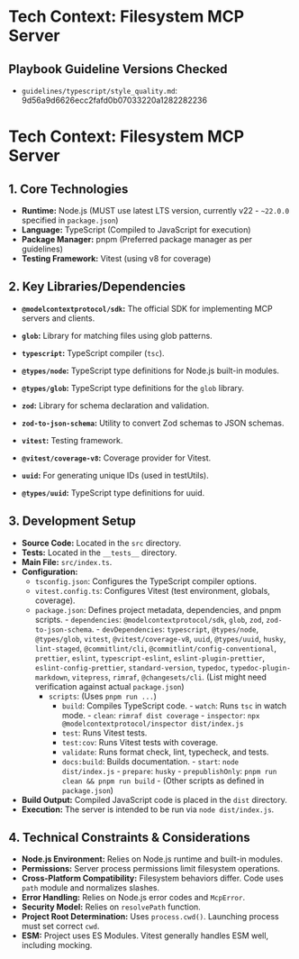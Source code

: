 <!-- Version: 4.9 | Last Updated: 2025-07-04 | Updated By: Sylph -->

# Tech Context: Filesystem MCP Server

## Playbook Guideline Versions Checked

- `guidelines/typescript/style_quality.md`: 9d56a9d6626ecc2fafd0b07033220a1282282236

# Tech Context: Filesystem MCP Server

## 1. Core Technologies

- **Runtime:** Node.js (MUST use latest LTS version, currently v22 - `~22.0.0` specified in `package.json`)
- **Language:** TypeScript (Compiled to JavaScript for execution)
- **Package Manager:** pnpm (Preferred package manager as per guidelines)
- **Testing Framework:** Vitest (using v8 for coverage)

## 2. Key Libraries/Dependencies

- **`@modelcontextprotocol/sdk`:** The official SDK for implementing MCP servers and clients.
- **`glob`:** Library for matching files using glob patterns.
- **`typescript`:** TypeScript compiler (`tsc`).
- **`@types/node`:** TypeScript type definitions for Node.js built-in modules.
- **`@types/glob`:** TypeScript type definitions for the `glob` library.
- **`zod`:** Library for schema declaration and validation.
- **`zod-to-json-schema`:** Utility to convert Zod schemas to JSON schemas.

- **`vitest`:** Testing framework.
- **`@vitest/coverage-v8`:** Coverage provider for Vitest.
- **`uuid`:** For generating unique IDs (used in testUtils).
- **`@types/uuid`:** TypeScript type definitions for uuid.

## 3. Development Setup

- **Source Code:** Located in the `src` directory.
- **Tests:** Located in the `__tests__` directory.
- **Main File:** `src/index.ts`.
- **Configuration:**
  - `tsconfig.json`: Configures the TypeScript compiler options.
  - `vitest.config.ts`: Configures Vitest (test environment, globals, coverage).
  - `package.json`: Defines project metadata, dependencies, and pnpm scripts. - `dependencies`: `@modelcontextprotocol/sdk`, `glob`, `zod`, `zod-to-json-schema`. - `devDependencies`: `typescript`, `@types/node`, `@types/glob`, `vitest`, `@vitest/coverage-v8`, `uuid`, `@types/uuid`, `husky`, `lint-staged`, `@commitlint/cli`, `@commitlint/config-conventional`, `prettier`, `eslint`, `typescript-eslint`, `eslint-plugin-prettier`, `eslint-config-prettier`, `standard-version`, `typedoc`, `typedoc-plugin-markdown`, `vitepress`, `rimraf`, `@changesets/cli`. (List might need verification against actual `package.json`)
    - `scripts`: (Uses `pnpm run ...`)
      - `build`: Compiles TypeScript code. - `watch`: Runs `tsc` in watch mode. - `clean`: `rimraf dist coverage` - `inspector`: `npx @modelcontextprotocol/inspector dist/index.js`
      - `test`: Runs Vitest tests.
      - `test:cov`: Runs Vitest tests with coverage.
      - `validate`: Runs format check, lint, typecheck, and tests.
      - `docs:build`: Builds documentation. - `start`: `node dist/index.js` - `prepare`: `husky` - `prepublishOnly`: `pnpm run clean && pnpm run build` - (Other scripts as defined in `package.json`)
- **Build Output:** Compiled JavaScript code is placed in the `dist` directory.
- **Execution:** The server is intended to be run via `node dist/index.js`.

## 4. Technical Constraints & Considerations

- **Node.js Environment:** Relies on Node.js runtime and built-in modules.
- **Permissions:** Server process permissions limit filesystem operations.
- **Cross-Platform Compatibility:** Filesystem behaviors differ. Code uses `path` module and normalizes slashes.
- **Error Handling:** Relies on Node.js error codes and `McpError`.
- **Security Model:** Relies on `resolvePath` function.
- **Project Root Determination:** Uses `process.cwd()`. Launching process must set correct `cwd`.
- **ESM:** Project uses ES Modules. Vitest generally handles ESM well, including mocking.
